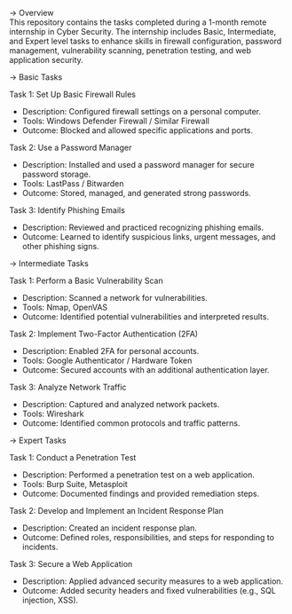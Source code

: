 -> Overview  
This repository contains the tasks completed during a 1-month remote internship in Cyber Security. The internship includes Basic, Intermediate, and Expert level tasks 
to enhance skills in firewall configuration, password management, vulnerability scanning, penetration testing, and web application security.  

-> Basic Tasks  

Task 1: Set Up Basic Firewall Rules  
- Description: Configured firewall settings on a personal computer.  
- Tools: Windows Defender Firewall / Similar Firewall  
- Outcome: Blocked and allowed specific applications and ports.  

Task 2: Use a Password Manager  
- Description: Installed and used a password manager for secure password storage.  
- Tools: LastPass / Bitwarden  
- Outcome: Stored, managed, and generated strong passwords.  

Task 3: Identify Phishing Emails  
- Description: Reviewed and practiced recognizing phishing emails.  
- Outcome: Learned to identify suspicious links, urgent messages, and other phishing signs.  


-> Intermediate Tasks  

Task 1: Perform a Basic Vulnerability Scan  
- Description: Scanned a network for vulnerabilities.  
- Tools: Nmap, OpenVAS  
- Outcome: Identified potential vulnerabilities and interpreted results.  

Task 2: Implement Two-Factor Authentication (2FA)  
- Description: Enabled 2FA for personal accounts.  
- Tools: Google Authenticator / Hardware Token  
- Outcome: Secured accounts with an additional authentication layer.  

Task 3: Analyze Network Traffic  
- Description: Captured and analyzed network packets.  
- Tools: Wireshark  
- Outcome: Identified common protocols and traffic patterns.  


-> Expert Tasks  

Task 1: Conduct a Penetration Test  
- Description: Performed a penetration test on a web application.  
- Tools: Burp Suite, Metasploit  
- Outcome: Documented findings and provided remediation steps.  

Task 2: Develop and Implement an Incident Response Plan  
- Description: Created an incident response plan.  
- Outcome: Defined roles, responsibilities, and steps for responding to incidents.  

Task 3: Secure a Web Application  
- Description: Applied advanced security measures to a web application.  
- Outcome: Added security headers and fixed vulnerabilities (e.g., SQL injection, XSS).  
